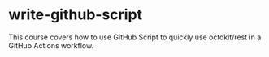 # write-github-script
This course covers how to use GitHub Script to quickly use octokit/rest in a GitHub Actions workflow.

